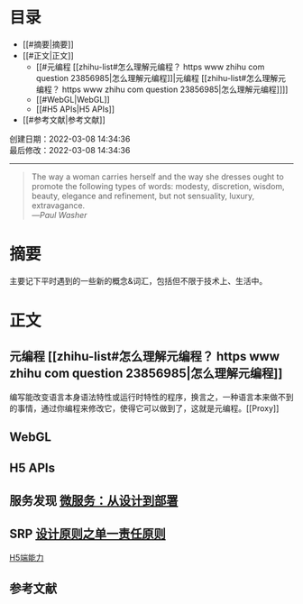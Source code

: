 # 目录

- [[#摘要|摘要]]
- [[#正文|正文]]
	- [[#元编程 [[zhihu-list#怎么理解元编程？ https www zhihu com question 23856985|怎么理解元编程]]|元编程 [[zhihu-list#怎么理解元编程？ https www zhihu com question 23856985|怎么理解元编程]]]]
	- [[#WebGL|WebGL]]
	- [[#H5 APIs|H5 APIs]]
- [[#参考文献|参考文献]]

创建日期：2022-03-08 14:34:36  
最后修改：2022-03-08 14:34:36

- - -
> The way a woman carries herself and the way she dresses ought to promote the following types of words: modesty, discretion, wisdom, beauty, elegance and refinement, but not sensuality, luxury, extravagance.  
>—<cite>Paul Washer</cite>

# 摘要

主要记下平时遇到的一些新的概念&词汇，包括但不限于技术上、生活中。

# 正文

## 元编程 [[zhihu-list#怎么理解元编程？ https www zhihu com question 23856985|怎么理解元编程]]

编写能改变语言本身语法特性或运行时特性的程序，换言之，一种语言本来做不到的事情，通过你编程来修改它，使得它可以做到了，这就是元编程。[[Proxy]]

## WebGL

## H5 APIs

## 服务发现 [微服务：从设计到部署](https://docshome.gitbook.io/microservices/)

## SRP [设计原则之单一责任原则](https://www.cnblogs.com/hunternet/p/14646443.html)

[H5端能力](https://whatwebcando.today/)

## 参考文献
